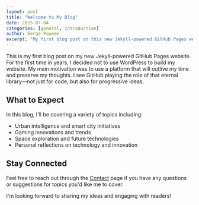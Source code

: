 ```yaml
---
layout: post
title: "Welcome to My Blog"
date: 2025-07-04
categories: [general, introduction]
author: Serge Poueme
excerpt: "My first blog post on this new Jekyll-powered GitHub Pages website. Exploring why I chose GitHub as my platform for preserving thoughts and ideas for the future."
---
```


This is my first blog post on my new Jekyll-powered GitHub Pages website. For the first time in years, I decided not to use WordPress to build my website. My main motivation was to use a platform that will outlive my time and preserve my thoughts. I see GitHub playing the role of that eternal library—not just for code, but also for progressive ideas.

## What to Expect

In this blog, I'll be covering a variety of topics including:

- Urban intelligence and smart city initiatives
- Gaming innovations and trends
- Space exploration and future technologies
- Personal reflections on technology and innovation

## Stay Connected

Feel free to reach out through the [Contact](/contact/) page if you have any questions or suggestions for topics you'd like me to cover.

I'm looking forward to sharing my ideas and engaging with readers!


